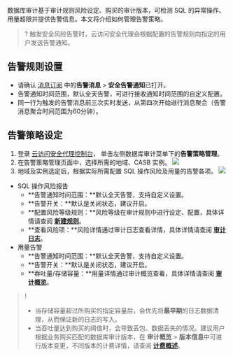 数据库审计基于审计规则风险设定、购买的审计版本，可检测 SQL 的异常操作、用量超限并提供告警信息。本文将介绍如何管理告警策略。
>? 触发安全风险告警时，云访问安全代理会根据配置的告警规则向指定的用户发送告警通知。

## 告警规则设置
- 请确认 [消息订阅](https://console.cloud.tencent.com/message/subscription) 中的**告警消息** > **安全告警通知**已打开。
- 告警通知时间范围，默认全天告警，可进行接收通知时间范围的自定义配置。
- 同一行为触发的告警消息前三次实时发送，从第四次开始进行消息聚合（告警消息聚合时间范围为60分钟）。


## 告警策略设定
1. 登录 [云访问安全代理控制台](https://console.cloud.tencent.com/casb)， 单击左侧数据库审计菜单下的**告警策略管理**。
2. 在告警策略管理页面中，选择所需的地域、CASB 实例。
![](https://qcloudimg.tencent-cloud.cn/raw/e10956aa23c6506660451a347c215e6b.png)
3. 地域及实例选定后，根据实际所需配置 SQL 操作风险及用量的告警各项。
![](https://qcloudimg.tencent-cloud.cn/raw/914b8801ddcb57895684b345317faaac.png)
  - SQL 操作风险报告
    - **告警通知时间范围：**默认全天告警，支持自定义设置。
    - **告警开关：**默认是关闭状态，建议开启。
    - **配置风险等级规则：**风险等级在审计规则中进行设定、配置，具体详情请查阅 [**新建规则**](https://cloud.tencent.com/document/product/1303/69146)。
    - **查看风险项：**风险详情通过审计日志查看详情，具体详情请查阅 [**审计日志**](https://cloud.tencent.com/document/product/1303/69156)。
 - 用量告警
    - **告警通知时间范围：**默认全天告警，支持自定义设置。
    - **告警开关：**默认是关闭状态，建议开启。
    - **吞吐量/存储容量：**用量详情通过审计概览查看，具体详情请查阅 [**审计概览**](https://cloud.tencent.com/document/product/1303/69155)。
>! 
>- 当存储容量超过所购买的指定容量后，会优先将**最早期**的日志数据清理，从而保证新的日志的写入。
>- 当吞吐量达到购买的阈值时，会导致丢包、数据丢失的情况。建议用户根据业务购买匹配的数据库审计版本，在 **审计概览** > **版本信息**中可进行版本变更，不同版本的计费详情，请查阅 [**计费概述**](https://cloud.tencent.com/document/product/1303/53297)。
